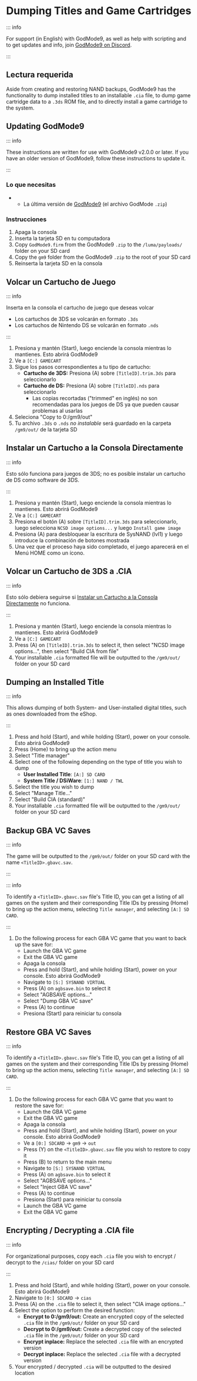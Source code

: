 # Dumping Titles and Game Cartridges

::: info

For support (in English) with GodMode9, as well as help with scripting and to get updates and info, join [GodMode9 on Discord](https://discord.gg/BRcbvtFxX4).

:::

## Lectura requerida

Aside from creating and restoring NAND backups, GodMode9 has the functionality to dump installed titles to an installable `.cia` file, to dump game cartridge data to a `.3ds` ROM file, and to directly install a game cartridge to the system.

## Updating GodMode9

::: info

These instructions are written for use with GodMode9 v2.0.0 or later. If you have an older version of GodMode9, follow these instructions to update it.

:::

### Lo que necesitas

- - La última versión de [GodMode9](https://github.com/d0k3/GodMode9/releases/latest) (el archivo GodMode `.zip`)

### Instrucciones

1. Apaga la consola
2. Inserta la tarjeta SD en tu computadora
3. Copy `GodMode9.firm` from the GodMode9 `.zip` to the `/luma/payloads/` folder on your SD card
4. Copy the `gm9` folder from the GodMode9 `.zip` to the root of your SD card
5. Reinserta la tarjeta SD en la consola

## Volcar un Cartucho de Juego

::: info

Inserta en la consola el cartucho de juego que deseas volcar

- Los cartuchos de 3DS se volcarán en formato `.3ds`
- Los cartuchos de Nintendo DS se volcarán en formato `.nds`

:::

1. Presiona y mantén (Start), luego enciende la consola mientras lo mantienes. Esto abrirá GodMode9
2. Ve a `[C:] GAMECART`
3. Sigue los pasos correspondientes a tu tipo de cartucho:
   - **Cartucho de 3DS:** Presiona (A) sobre `[TitleID].trim.3ds` para seleccionarlo
   - **Cartucho de DS:** Presiona (A) sobre `[TitleID].nds` para seleccionarlo
     - Las copias recortadas ("trimmed" en inglés) no son recomendadas para los juegos de DS ya que pueden causar problemas al usarlas
4. Seleciona "Copy to 0:/gm9/out"
5. Tu archivo `.3ds` o `.nds` _no instalable_ será guardado en la carpeta `/gm9/out/` de la tarjeta SD

## Instalar un Cartucho a la Consola Directamente

::: info

Esto sólo funciona para juegos de 3DS; no es posible instalar un cartucho de DS como software de 3DS.

:::

1. Presiona y mantén (Start), luego enciende la consola mientras lo mantienes. Esto abrirá GodMode9
2. Ve a `[C:] GAMECART`
3. Presiona el botón (A) sobre `[TitleID].trim.3ds` para seleccionarlo, luego selecciona `NCSD image options...` y luego `Install game image`
4. Presiona (A) para desbloquear la escritura de SysNAND (lvl1) y luego introduce la combinación de botones mostrada
5. Una vez que el proceso haya sido completado, el juego aparecerá en el Menú HOME como un ícono.

## Volcar un Cartucho de 3DS a .CIA

::: info

Esto sólo debiera seguirse si [Instalar un Cartucho a la Consola Directamente](#installing-a-game-cartridge-directly-to-the-system) no funciona.

:::

1. Presiona y mantén (Start), luego enciende la consola mientras lo mantienes. Esto abrirá GodMode9
2. Ve a `[C:] GAMECART`
3. Press (A) on `[TitleID].trim.3ds` to select it, then select "NCSD image options...", then select "Build CIA from file"
4. Your installable `.cia` formatted file will be outputted to the `/gm9/out/` folder on your SD card

## Dumping an Installed Title

::: info

This allows dumping of both System- and User-installed digital titles, such as ones downloaded from the eShop.

:::

1. Press and hold (Start), and while holding (Start), power on your console. Esto abrirá GodMode9
2. Press (Home) to bring up the action menu
3. Select "Title manager"
4. Select one of the following depending on the type of title you wish to dump
   - **User Installed Title**: `[A:] SD CARD`
   - **System Title / DSiWare**: `[1:] NAND / TWL`
5. Select the title you wish to dump
6. Select "Manage Title..."
7. Select "Build CIA (standard)"
8. Your installable `.cia` formatted file will be outputted to the `/gm9/out/` folder on your SD card

## Backup GBA VC Saves

::: info

The game will be outputted to the `/gm9/out/` folder on your SD card with the name `<TitleID>.gbavc.sav`.

:::

::: info

To identify a `<TitleID>.gbavc.sav` file's Title ID, you can get a listing of all games on the system and their corresponding Title IDs by pressing (Home) to bring up the action menu, selecting `Title manager`, and selecting `[A:] SD CARD`.

:::

1. Do the following process for each GBA VC game that you want to back up the save for:
   - Launch the GBA VC game
   - Exit the GBA VC game
   - Apaga la consola
   - Press and hold (Start), and while holding (Start), power on your console. Esto abrirá GodMode9
   - Navigate to `[S:] SYSNAND VIRTUAL`
   - Press (A) on `agbsave.bin` to select it
   - Select "AGBSAVE options..."
   - Select "Dump GBA VC save"
   - Press (A) to continue
   - Presiona (Start) para reiniciar tu consola

## Restore GBA VC Saves

::: info

To identify a `<TitleID>.gbavc.sav` file's Title ID, you can get a listing of all games on the system and their corresponding Title IDs by pressing (Home) to bring up the action menu, selecting `Title manager`, and selecting `[A:] SD CARD`.

:::

1. Do the following process for each GBA VC game that you want to restore the save for:
   - Launch the GBA VC game
   - Exit the GBA VC game
   - Apaga la consola
   - Press and hold (Start), and while holding (Start), power on your console. Esto abrirá GodMode9
   - Ve a `[0:] SDCARD` -> `gm9` -> `out`
   - Press (Y) on the `<TitleID>.gbavc.sav` file you wish to restore to copy it
   - Press (B) to return to the main menu
   - Navigate to `[S:] SYSNAND VIRTUAL`
   - Press (A) on `agbsave.bin` to select it
   - Select "AGBSAVE options..."
   - Select "Inject GBA VC save"
   - Press (A) to continue
   - Presiona (Start) para reiniciar tu consola
   - Launch the GBA VC game
   - Exit the GBA VC game

## Encrypting / Decrypting a .CIA file

::: info

For organizational purposes, copy each `.cia` file you wish to encrypt / decrypt to the `/cias/` folder on your SD card

:::

1. Press and hold (Start), and while holding (Start), power on your console. Esto abrirá GodMode9
2. Navigate to `[0:] SDCARD` -> `cias`
3. Press (A) on the `.cia` file to select it, then select "CIA image options..."
4. Select the option to perform the desired function:
   - **Encrypt to 0:/gm9/out:** Create an encrypted copy of the selected `.cia` file in the `/gm9/out/` folder on your SD card
   - **Decrypt to 0:/gm9/out:** Create a decrypted copy of the selected `.cia` file in the `/gm9/out/` folder on your SD card
   - **Encrypt inplace:** Replace the selected `.cia` file with an encrypted version
   - **Decrypt inplace:** Replace the selected `.cia` file with a decrypted version
5. Your encrypted / decrypted `.cia` will be outputted to the desired location
